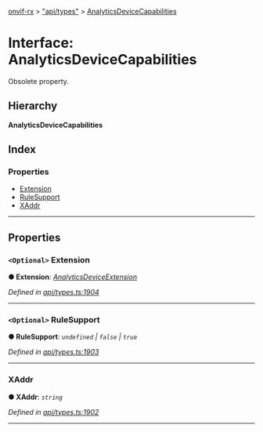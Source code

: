 [onvif-rx](../README.md) > ["api/types"](../modules/_api_types_.md) > [AnalyticsDeviceCapabilities](../interfaces/_api_types_.analyticsdevicecapabilities.md)

# Interface: AnalyticsDeviceCapabilities

Obsolete property.

## Hierarchy

**AnalyticsDeviceCapabilities**

## Index

### Properties

* [Extension](_api_types_.analyticsdevicecapabilities.md#extension)
* [RuleSupport](_api_types_.analyticsdevicecapabilities.md#rulesupport)
* [XAddr](_api_types_.analyticsdevicecapabilities.md#xaddr)

---

## Properties

<a id="extension"></a>

### `<Optional>` Extension

**● Extension**: *[AnalyticsDeviceExtension](_api_types_.analyticsdeviceextension.md)*

*Defined in [api/types.ts:1904](https://github.com/patrickmichalina/onvif-rx/blob/f117e44/src/api/types.ts#L1904)*

___
<a id="rulesupport"></a>

### `<Optional>` RuleSupport

**● RuleSupport**: *`undefined` \| `false` \| `true`*

*Defined in [api/types.ts:1903](https://github.com/patrickmichalina/onvif-rx/blob/f117e44/src/api/types.ts#L1903)*

___
<a id="xaddr"></a>

###  XAddr

**● XAddr**: *`string`*

*Defined in [api/types.ts:1902](https://github.com/patrickmichalina/onvif-rx/blob/f117e44/src/api/types.ts#L1902)*

___

